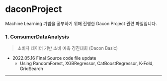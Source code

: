 # daconProject
Machine Learning 기법을 공부하기 위해 진행한 Dacon Project 관련 파일입니다.    

### 1. ConsumerDataAnalysis
> 소비자 데이터 기반 소비 예측 경진대회 (Dacon Basic)
- 2022.05.16 Final Source code file update
  - Using RandomForest, XGBRegressor, CatBoostRegressor, K-Fold, GridSearch
---
